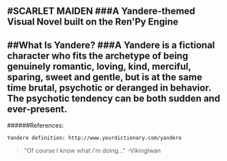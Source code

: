 #SCARLET MAIDEN
###A Yandere-themed Visual Novel built on the Ren'Py Engine
----

##What Is Yandere?
###A Yandere is a fictional character who fits the archetype of being genuinely romantic, loving, kind, merciful, sparing, sweet and gentle, but is at the same time brutal, psychotic or deranged in behavior. The psychotic tendency can be both sudden and ever-present.
----
######References:
```
Yandere definition: http://www.yourdictionary.com/yandere
````
>"Of course I know what i'm doing..." -VikingIwan